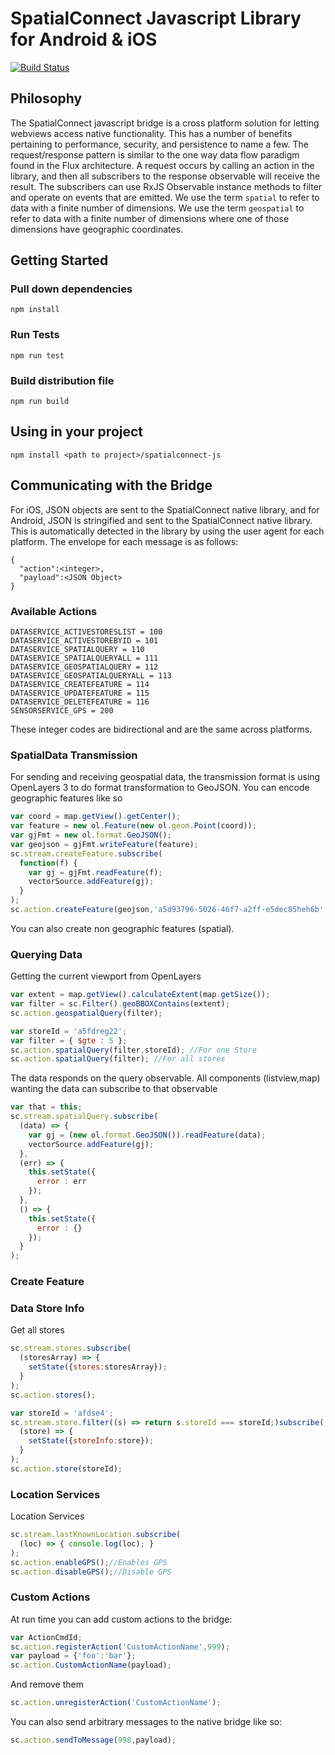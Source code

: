 # SpatialConnect Javascript Library for Android & iOS
[![Build Status](https://travis-ci.org/tetriscode/spatialconnect-js.svg?branch=dev)](https://travis-ci.org/tetriscode/spatialconnect-js)
## Philosophy
The SpatialConnect javascript bridge is a cross platform solution for letting webviews access native functionality. This has a number of benefits pertaining to performance, security, and persistence to name a few. The request/response pattern is similar to the one way data flow paradigm found in the Flux architecture. A request occurs by calling an action in the library, and then all subscribers to the response observable will receive the result. The subscribers can use RxJS Observable instance methods to filter and operate on events that are emitted. We use the term `spatial` to refer to data with a finite number of dimensions. We use the term `geospatial` to refer to data with a finite number of dimensions where one of those dimensions have geographic coordinates. 


## Getting Started

### Pull down dependencies

```
npm install
```

### Run Tests

```
npm run test
```

### Build distribution file

```
npm run build
```

## Using in your project
```
npm install <path to project>/spatialconnect-js
```

## Communicating with the Bridge

For iOS, JSON objects are sent to the SpatialConnect native library, and for Android, JSON is stringified and sent to the SpatialConnect native library. This is automatically detected in the library by using the user agent for each platform. The envelope for each message is as follows:

```
{
  "action":<integer>,
  "payload":<JSON Object>
}
```

### Available Actions
```
DATASERVICE_ACTIVESTORESLIST = 100
DATASERVICE_ACTIVESTOREBYID = 101
DATASERVICE_SPATIALQUERY = 110
DATASERVICE_SPATIALQUERYALL = 111
DATASERVICE_GEOSPATIALQUERY = 112
DATASERVICE_GEOSPATIALQUERYALL = 113
DATASERVICE_CREATEFEATURE = 114
DATASERVICE_UPDATEFEATURE = 115
DATASERVICE_DELETEFEATURE = 116
SENSORSERVICE_GPS = 200
```
These integer codes are bidirectional and are the same across platforms. 

### SpatialData Transmission
For sending and receiving geospatial data, the transmission format is using OpenLayers 3 to do format transformation to GeoJSON. You can encode geographic features like so
```javascript
var coord = map.getView().getCenter();
var feature = new ol.Feature(new ol.geom.Point(coord)); 
var gjFmt = new ol.format.GeoJSON();
var geojson = gjFmt.writeFeature(feature);
sc.stream.createFeature.subscribe(
  function(f) {
    var gj = gjFmt.readFeature(f);
    vectorSource.addFeature(gj);
  }
);
sc.action.createFeature(geojson,'a5d93796-5026-46f7-a2ff-e5dec85heh6b', 'point_features');
```
You can also create non geographic features (spatial).  

### Querying Data
Getting the current viewport from OpenLayers
```javascript
var extent = map.getView().calculateExtent(map.getSize());
var filter = sc.Filter().geoBBOXContains(extent);
sc.action.geospatialQuery(filter);
```
```javascript
var storeId = 'a5fdreg22';
var filter = { $gte : 5 };
sc.action.spatialQuery(filter,storeId); //For one Store
sc.action.spatialQuery(filter); //For all stores
```
The data responds on the query observable. All components (listview,map) wanting the data can subscribe to that observable
```javascript
var that = this;
sc.stream.spatialQuery.subscribe(
  (data) => {
    var gj = (new ol.format.GeoJSON()).readFeature(data);
    vectorSource.addFeature(gj);
  },
  (err) => {
    this.setState({
      error : err
    });
  },
  () => {
    this.setState({
      error : {}
    });
  }
);
```

### Create Feature


### Data Store Info
Get all stores
```javascript
sc.stream.stores.subscribe(
  (storesArray) => {
    setState({stores:storesArray});
  }
);
sc.action.stores();
```

```javascript
var storeId = 'afdse4';
sc.stream.store.filter((s) => return s.storeId === storeId;)subscribe(
  (store) => {
    setState({storeInfo:store});
  }
);
sc.action.store(storeId);
```

### Location Services
Location Services
```javascript
sc.stream.lastKnownLocation.subscribe(
  (loc) => { console.log(loc); }
);
sc.action.enableGPS();//Enables GPS
sc.action.disableGPS();//Disable GPS
```

### Custom Actions
At run time you can add custom actions to the bridge:   

```javascript
var ActionCmdId;
sc.action.registerAction('CustomActionName',999);   
var payload = {'foo':'bar'};   
sc.action.CustomActionName(payload);
```   

And remove them   
```javascript
sc.action.unregisterAction('CustomActionName');
```

You can also send arbitrary messages to the native bridge like so:   
```javascript
sc.action.sendToMessage(998,payload);
```
